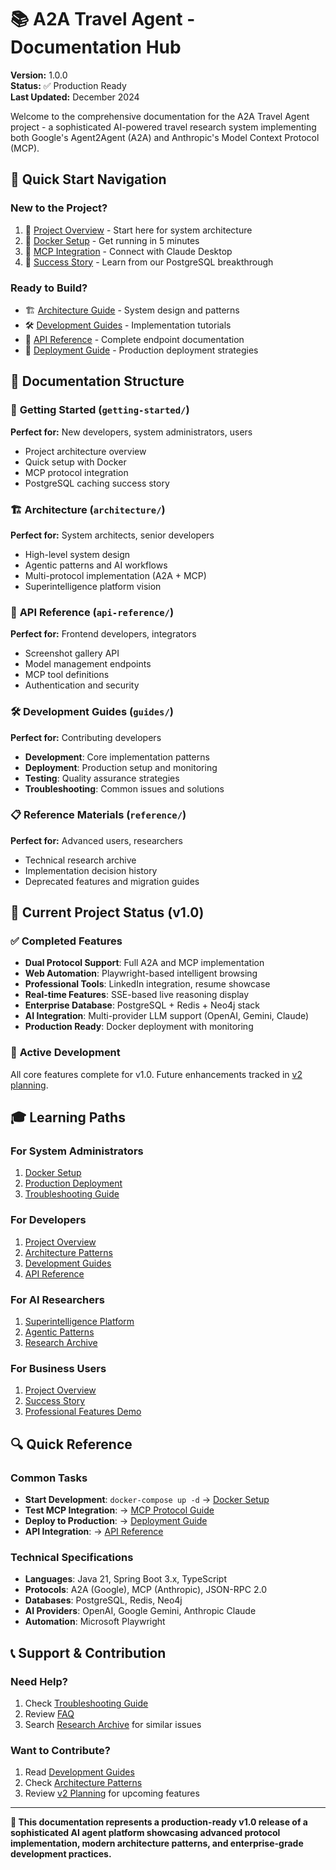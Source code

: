 # 📚 A2A Travel Agent - Documentation Hub

**Version:** 1.0.0  
**Status:** ✅ Production Ready  
**Last Updated:** December 2024

Welcome to the comprehensive documentation for the A2A Travel Agent project - a sophisticated AI-powered travel research system implementing both Google's Agent2Agent (A2A) and Anthropic's Model Context Protocol (MCP).

## 🚀 Quick Start Navigation

### **New to the Project?**
1. 📖 [Project Overview](getting-started/01-project-overview.md) - Start here for system architecture
2. 🐳 [Docker Setup](getting-started/02-docker-setup.md) - Get running in 5 minutes
3. 🔗 [MCP Integration](getting-started/03-mcp-protocol.md) - Connect with Claude Desktop
4. 🎯 [Success Story](getting-started/04-phase1-success.md) - Learn from our PostgreSQL breakthrough

### **Ready to Build?**
- 🏗️ [Architecture Guide](architecture/) - System design and patterns
- 🛠️ [Development Guides](guides/development/) - Implementation tutorials
- 📡 [API Reference](api-reference/) - Complete endpoint documentation
- 🚀 [Deployment Guide](guides/deployment/) - Production deployment strategies

## 📂 Documentation Structure

### 🏁 **Getting Started** (`getting-started/`)
**Perfect for:** New developers, system administrators, users
- Project architecture overview
- Quick setup with Docker
- MCP protocol integration
- PostgreSQL caching success story

### 🏗️ **Architecture** (`architecture/`)
**Perfect for:** System architects, senior developers
- High-level system design
- Agentic patterns and AI workflows
- Multi-protocol implementation (A2A + MCP)
- Superintelligence platform vision

### 📡 **API Reference** (`api-reference/`)
**Perfect for:** Frontend developers, integrators
- Screenshot gallery API
- Model management endpoints
- MCP tool definitions
- Authentication and security

### 🛠️ **Development Guides** (`guides/`)
**Perfect for:** Contributing developers
- **Development**: Core implementation patterns
- **Deployment**: Production setup and monitoring
- **Testing**: Quality assurance strategies
- **Troubleshooting**: Common issues and solutions

### 📋 **Reference Materials** (`reference/`)
**Perfect for:** Advanced users, researchers
- Technical research archive
- Implementation decision history
- Deprecated features and migration guides

## 🎯 Current Project Status (v1.0)

### ✅ **Completed Features**
- **Dual Protocol Support**: Full A2A and MCP implementation
- **Web Automation**: Playwright-based intelligent browsing
- **Professional Tools**: LinkedIn integration, resume showcase
- **Real-time Features**: SSE-based live reasoning display
- **Enterprise Database**: PostgreSQL + Redis + Neo4j stack
- **AI Integration**: Multi-provider LLM support (OpenAI, Gemini, Claude)
- **Production Ready**: Docker deployment with monitoring

### 🔄 **Active Development**
All core features complete for v1.0. Future enhancements tracked in [v2 planning](reference/v2-planning/).

## 🎓 Learning Paths

### **For System Administrators**
1. [Docker Setup](getting-started/02-docker-setup.md)
2. [Production Deployment](guides/deployment/)
3. [Troubleshooting Guide](guides/troubleshooting/)

### **For Developers**
1. [Project Overview](getting-started/01-project-overview.md)
2. [Architecture Patterns](architecture/agentic-patterns.md)
3. [Development Guides](guides/development/)
4. [API Reference](api-reference/)

### **For AI Researchers**
1. [Superintelligence Platform](architecture/superintelligence-platform.md)
2. [Agentic Patterns](architecture/agentic-patterns.md)
3. [Research Archive](reference/research-archive/)

### **For Business Users**
1. [Project Overview](getting-started/01-project-overview.md)
2. [Success Story](getting-started/04-phase1-success.md)
3. [Professional Features Demo](architecture/system-overview.md)

## 🔍 Quick Reference

### **Common Tasks**
- **Start Development**: `docker-compose up -d` → [Docker Setup](getting-started/02-docker-setup.md)
- **Test MCP Integration**: → [MCP Protocol Guide](getting-started/03-mcp-protocol.md)
- **Deploy to Production**: → [Deployment Guide](guides/deployment/)
- **API Integration**: → [API Reference](api-reference/)

### **Technical Specifications**
- **Languages**: Java 21, Spring Boot 3.x, TypeScript
- **Protocols**: A2A (Google), MCP (Anthropic), JSON-RPC 2.0
- **Databases**: PostgreSQL, Redis, Neo4j
- **AI Providers**: OpenAI, Google Gemini, Anthropic Claude
- **Automation**: Microsoft Playwright

## 📞 Support & Contribution

### **Need Help?**
1. Check [Troubleshooting Guide](guides/troubleshooting/)
2. Review [FAQ](guides/development/FAQ.md)
3. Search [Research Archive](reference/research-archive/) for similar issues

### **Want to Contribute?**
1. Read [Development Guides](guides/development/)
2. Check [Architecture Patterns](architecture/)
3. Review [v2 Planning](reference/v2-planning/) for upcoming features

---

**🎯 This documentation represents a production-ready v1.0 release of a sophisticated AI agent platform showcasing advanced protocol implementation, modern architecture patterns, and enterprise-grade development practices.**
